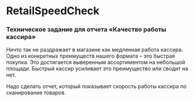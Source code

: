 # RetailSpeedCheck

### Техническое задание для отчета «Качество работы кассира»

Ничто так не раздражает в магазине как медленная работа кассира. Одно из конкретных преимуществ нашего формата – это быстрая покупка. Это достигается выверенным ассортиментом на небольшой площади. Быстрый кассир усиливает это преимущество или сводит на нет.

Надо сделать отчет, который показывает скорость работы кассира по сканирование товаров.

